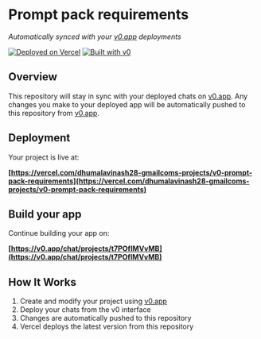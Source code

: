 # Prompt pack requirements

*Automatically synced with your [v0.app](https://v0.app) deployments*

[![Deployed on Vercel](https://img.shields.io/badge/Deployed%20on-Vercel-black?style=for-the-badge&logo=vercel)](https://vercel.com/dhumalavinash28-gmailcoms-projects/v0-prompt-pack-requirements)
[![Built with v0](https://img.shields.io/badge/Built%20with-v0.app-black?style=for-the-badge)](https://v0.app/chat/projects/t7POfIMVvMB)

## Overview

This repository will stay in sync with your deployed chats on [v0.app](https://v0.app).
Any changes you make to your deployed app will be automatically pushed to this repository from [v0.app](https://v0.app).

## Deployment

Your project is live at:

**[https://vercel.com/dhumalavinash28-gmailcoms-projects/v0-prompt-pack-requirements](https://vercel.com/dhumalavinash28-gmailcoms-projects/v0-prompt-pack-requirements)**

## Build your app

Continue building your app on:

**[https://v0.app/chat/projects/t7POfIMVvMB](https://v0.app/chat/projects/t7POfIMVvMB)**

## How It Works

1. Create and modify your project using [v0.app](https://v0.app)
2. Deploy your chats from the v0 interface
3. Changes are automatically pushed to this repository
4. Vercel deploys the latest version from this repository

